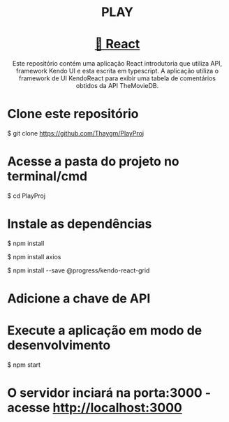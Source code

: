<h1 align="center">PLAY</h1>

<h1 align="center">
  <a href="<https://pt-br.reactjs.org/>">🔗 React</a>
</h1>
<p align="center">Este repositório contém uma aplicação React introdutoria que utiliza API, framework Kendo UI e esta escrita em typescript. A aplicação utiliza o framework de UI KendoReact para exibir uma tabela de comentários obtidos da API TheMovieDB.</p>

# Clone este repositório
$ git clone <https://github.com/Thaygm/PlayProj>

# Acesse a pasta do projeto no terminal/cmd
$ cd PlayProj

# Instale as dependências
$ npm install

$ npm install axios

$ npm install --save @progress/kendo-react-grid

# Adicione a chave de API

# Execute a aplicação em modo de desenvolvimento
$ npm start

# O servidor inciará na porta:3000 - acesse <http://localhost:3000>

